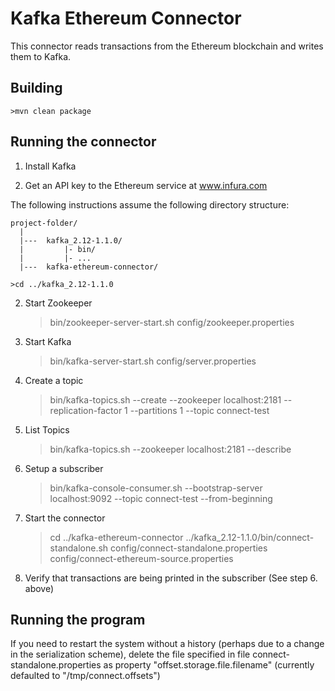 # Kafka Ethereum Connector

This connector reads transactions from the Ethereum blockchain and writes them to Kafka.

## Building

    >mvn clean package
        
## Running the connector

1. Install Kafka

2. Get an API key to the Ethereum service at www.infura.com

The following instructions assume the following directory structure:

    project-folder/
      |
      |---  kafka_2.12-1.1.0/
      |         |- bin/
      |         |- ...
      |---  kafka-ethereum-connector/
  
    >cd ../kafka_2.12-1.1.0  

2. Start Zookeeper

   >bin/zookeeper-server-start.sh config/zookeeper.properties
   
3. Start Kafka

   >bin/kafka-server-start.sh config/server.properties
   
4. Create a topic

   >bin/kafka-topics.sh --create --zookeeper localhost:2181 --replication-factor 1 --partitions 1 --topic connect-test
   
5. List Topics

   >bin/kafka-topics.sh --zookeeper localhost:2181 --describe
   
6. Setup a subscriber

   >bin/kafka-console-consumer.sh --bootstrap-server localhost:9092 --topic connect-test --from-beginning
   
7. Start the connector

   >cd ../kafka-ethereum-connector
   >../kafka_2.12-1.1.0/bin/connect-standalone.sh config/connect-standalone.properties config/connect-ethereum-source.properties 
   
8. Verify that transactions are being printed in the subscriber (See step 6. above)   

## Running the program

If you need to restart the system without a history (perhaps due to a change
in the serialization scheme), delete the file specified in file
connect-standalone.properties as property "offset.storage.file.filename"
(currently defaulted to "/tmp/connect.offsets")
